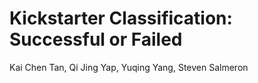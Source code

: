# Kickstarter Classification: Successful or Failed

Kai Chen Tan, Qi Jing Yap, Yuqing Yang, Steven Salmeron

